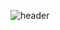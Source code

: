 ![header](https://capsule-render.vercel.app/api?type=soft&color=random&height=200&section=header&text=Study%rigth%now!&fontSize=90&fontColor=ffffff&animation=twinkling)
